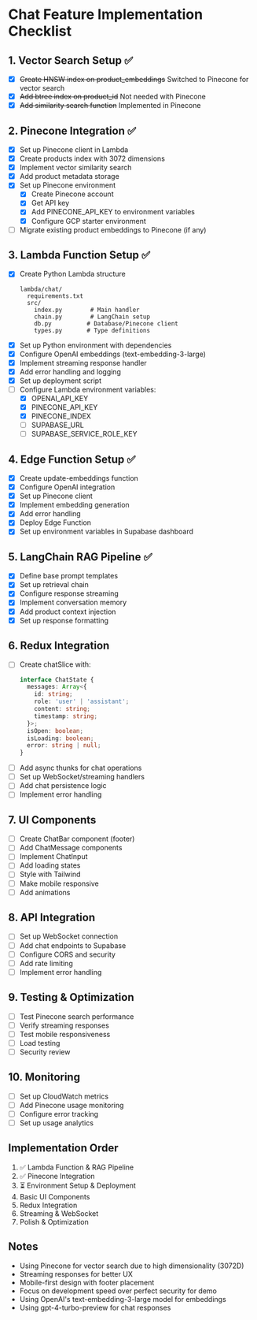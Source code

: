 # Chat Feature Implementation Checklist

## 1. Vector Search Setup ✅
- [x] ~~Create HNSW index on product_embeddings~~ Switched to Pinecone for vector search
- [x] ~~Add btree index on product_id~~ Not needed with Pinecone
- [x] ~~Add similarity search function~~ Implemented in Pinecone

## 2. Pinecone Integration ✅
- [x] Set up Pinecone client in Lambda
- [x] Create products index with 3072 dimensions
- [x] Implement vector similarity search
- [x] Add product metadata storage
- [x] Set up Pinecone environment
  - [x] Create Pinecone account
  - [x] Get API key
  - [x] Add PINECONE_API_KEY to environment variables
  - [x] Configure GCP starter environment
- [ ] Migrate existing product embeddings to Pinecone (if any)

## 3. Lambda Function Setup ✅
- [x] Create Python Lambda structure
  ```
  lambda/chat/
    requirements.txt
    src/
      index.py        # Main handler
      chain.py        # LangChain setup
      db.py          # Database/Pinecone client
      types.py       # Type definitions
  ```
- [x] Set up Python environment with dependencies
- [x] Configure OpenAI embeddings (text-embedding-3-large)
- [x] Implement streaming response handler
- [x] Add error handling and logging
- [x] Set up deployment script
- [ ] Configure Lambda environment variables:
  - [x] OPENAI_API_KEY
  - [x] PINECONE_API_KEY
  - [x] PINECONE_INDEX
  - [ ] SUPABASE_URL
  - [ ] SUPABASE_SERVICE_ROLE_KEY

## 4. Edge Function Setup ✅
- [x] Create update-embeddings function
- [x] Configure OpenAI integration
- [x] Set up Pinecone client
- [x] Implement embedding generation
- [x] Add error handling
- [x] Deploy Edge Function
- [x] Set up environment variables in Supabase dashboard

## 5. LangChain RAG Pipeline ✅
- [x] Define base prompt templates
- [x] Set up retrieval chain
- [x] Configure response streaming
- [x] Implement conversation memory
- [x] Add product context injection
- [x] Set up response formatting

## 6. Redux Integration
- [ ] Create chatSlice with:
  ```typescript
  interface ChatState {
    messages: Array<{
      id: string;
      role: 'user' | 'assistant';
      content: string;
      timestamp: string;
    }>;
    isOpen: boolean;
    isLoading: boolean;
    error: string | null;
  }
  ```
- [ ] Add async thunks for chat operations
- [ ] Set up WebSocket/streaming handlers
- [ ] Add chat persistence logic
- [ ] Implement error handling

## 7. UI Components
- [ ] Create ChatBar component (footer)
- [ ] Add ChatMessage components
- [ ] Implement ChatInput
- [ ] Add loading states
- [ ] Style with Tailwind
- [ ] Make mobile responsive
- [ ] Add animations

## 8. API Integration
- [ ] Set up WebSocket connection
- [ ] Add chat endpoints to Supabase
- [ ] Configure CORS and security
- [ ] Add rate limiting
- [ ] Implement error handling

## 9. Testing & Optimization
- [ ] Test Pinecone search performance
- [ ] Verify streaming responses
- [ ] Test mobile responsiveness
- [ ] Load testing
- [ ] Security review

## 10. Monitoring
- [ ] Set up CloudWatch metrics
- [ ] Add Pinecone usage monitoring
- [ ] Configure error tracking
- [ ] Set up usage analytics

## Implementation Order
1. ✅ Lambda Function & RAG Pipeline
2. ✅ Pinecone Integration
3. ⏳ Environment Setup & Deployment
4. Basic UI Components
5. Redux Integration
6. Streaming & WebSocket
7. Polish & Optimization

## Notes
- Using Pinecone for vector search due to high dimensionality (3072D)
- Streaming responses for better UX
- Mobile-first design with footer placement
- Focus on development speed over perfect security for demo
- Using OpenAI's text-embedding-3-large model for embeddings
- Using gpt-4-turbo-preview for chat responses 
